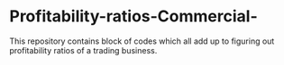 # Profitability-ratios-Commercial-
This repository contains block of codes which all add up to figuring out profitability ratios of a trading business.

